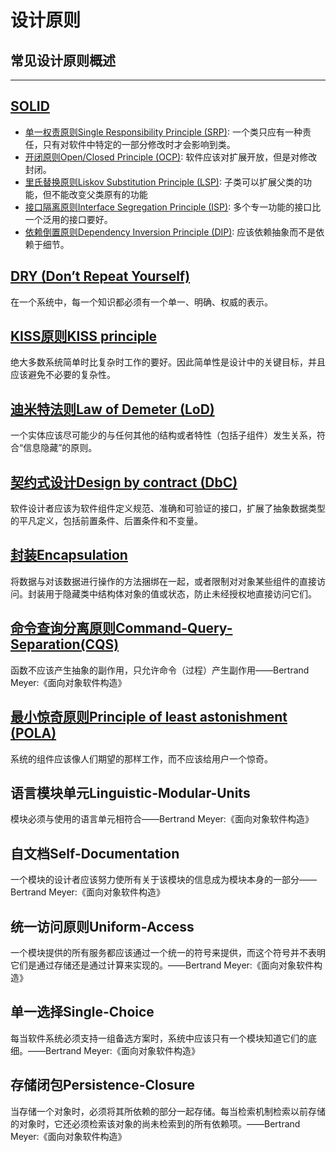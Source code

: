# 设计原则

## 常见设计原则概述

---

## [SOLID](https://en.wikipedia.org/wiki/SOLID)

- [单一权责原则Single Responsibility Principle (SRP)](https://en.wikipedia.org/wiki/Single-responsibility_principle):
  一个类只应有一种责任，只有对软件中特定的一部分修改时才会影响到类。
- [开闭原则Open/Closed Principle (OCP)](https://en.wikipedia.org/wiki/Open%E2%80%93closed_principle):
  软件应该对扩展开放，但是对修改封闭。
- [里氏替换原则Liskov Substitution Principle (LSP)](https://en.wikipedia.org/wiki/Liskov_substitution_principle):
  子类可以扩展父类的功能，但不能改变父类原有的功能
- [接口隔离原则Interface Segregation Principle (ISP)](https://en.wikipedia.org/wiki/Interface_segregation_principle):
  多个专一功能的接口比一个泛用的接口要好。
- [依赖倒置原则Dependency Inversion Principle (DIP)](https://en.wikipedia.org/wiki/Dependency_inversion_principle):
  应该依赖抽象而不是依赖于细节。

## [DRY (Don’t Repeat Yourself)](https://en.wikipedia.org/wiki/Don%27t_repeat_yourself)

在一个系统中，每一个知识都必须有一个单一、明确、权威的表示。

## [KISS原则KISS principle](https://en.wikipedia.org/wiki/KISS_principle)

绝大多数系统简单时比复杂时工作的要好。因此简单性是设计中的关键目标，并且应该避免不必要的复杂性。

## [迪米特法则Law of Demeter (LoD)](https://en.wikipedia.org/wiki/Law_of_Demeter)

一个实体应该尽可能少的与任何其他的结构或者特性（包括子组件）发生关系，符合“信息隐藏”的原则。

## [契约式设计Design by contract (DbC)](https://en.wikipedia.org/wiki/Design_by_contract)

软件设计者应该为软件组件定义规范、准确和可验证的接口，扩展了抽象数据类型的平凡定义，包括前置条件、后置条件和不变量。

## [封装Encapsulation](https://en.wikipedia.org/wiki/Encapsulation_(computer_programming))

将数据与对该数据进行操作的方法捆绑在一起，或者限制对对象某些组件的直接访问。封装用于隐藏类中结构体对象的值或状态，防止未经授权地直接访问它们。

## [命令查询分离原则Command-Query-Separation(CQS)](https://en.wikipedia.org/wiki/Command%E2%80%93query_separation)

函数不应该产生抽象的副作用，只允许命令（过程）产生副作用——Bertrand Meyer:《面向对象软件构造》

## [最小惊奇原则Principle of least astonishment (POLA)](https://en.wikipedia.org/wiki/Principle_of_least_astonishment)

系统的组件应该像人们期望的那样工作，而不应该给用户一个惊奇。

## 语言模块单元Linguistic-Modular-Units

模块必须与使用的语言单元相符合——Bertrand Meyer:《面向对象软件构造》

## 自文档Self-Documentation

一个模块的设计者应该努力使所有关于该模块的信息成为模块本身的一部分——Bertrand Meyer:《面向对象软件构造》

## 统一访问原则Uniform-Access

一个模块提供的所有服务都应该通过一个统一的符号来提供，而这个符号并不表明它们是通过存储还是通过计算来实现的。——Bertrand Meyer:《面向对象软件构造》

## 单一选择Single-Choice

每当软件系统必须支持一组备选方案时，系统中应该只有一个模块知道它们的底细。——Bertrand Meyer:《面向对象软件构造》

## 存储闭包Persistence-Closure

当存储一个对象时，必须将其所依赖的部分一起存储。每当检索机制检索以前存储的对象时，它还必须检索该对象的尚未检索到的所有依赖项。——Bertrand Meyer:《面向对象软件构造》
